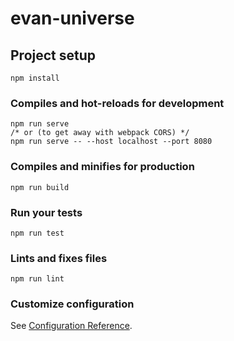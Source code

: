 # evan-universe

## Project setup
```
npm install
```

### Compiles and hot-reloads for development
```
npm run serve
/* or (to get away with webpack CORS) */
npm run serve -- --host localhost --port 8080
```

### Compiles and minifies for production
```
npm run build
```

### Run your tests
```
npm run test
```

### Lints and fixes files
```
npm run lint
```

### Customize configuration
See [Configuration Reference](https://cli.vuejs.org/config/).
